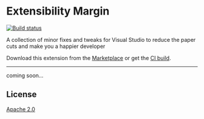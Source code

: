 # Extensibility Margin

[![Build status](https://ci.appveyor.com/api/projects/status/4pha1svkn0aqg3u4?svg=true)](https://ci.appveyor.com/project/madskristensen/tweakster)

A collection of minor fixes and tweaks for Visual Studio to reduce the paper cuts and make you a happier developer

Download this extension from the [Marketplace](https://marketplace.visualstudio.com/items?itemName=MadsKristensen.ExtensibilityMargin)
or get the [CI build](https://www.vsixgallery.com/extension/41b4c077-6d9f-4e0a-a356-988baf3e830a).

-----------------------------------------

coming soon...

## License
[Apache 2.0](LICENSE)